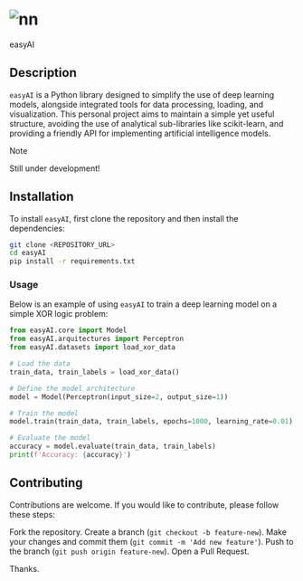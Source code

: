 # ![nn](https://github.com/user-attachments/assets/ec05f29e-f71c-4ae6-82c9-14a26e1e2eaf)
easyAI

## Description

`easyAI` is a Python library designed to simplify the use of deep learning models, alongside integrated tools for data processing, loading, and visualization. This personal project aims to maintain a simple yet useful structure, avoiding the use of analytical sub-libraries like scikit-learn, and providing a friendly API for implementing artificial intelligence models.

> [!NOTE]
> Still under development!

## Installation

To install `easyAI`, first clone the repository and then install the dependencies:

```bash
git clone <REPOSITORY_URL>
cd easyAI
pip install -r requirements.txt
```

### Usage

Below is an example of using `easyAI` to train a deep learning model on a simple XOR logic problem:

```Python
from easyAI.core import Model
from easyAI.arquitectures import Perceptron
from easyAI.datasets import load_xor_data

# Load the data
train_data, train_labels = load_xor_data()

# Define the model architecture
model = Model(Perceptron(input_size=2, output_size=1))

# Train the model
model.train(train_data, train_labels, epochs=1000, learning_rate=0.01)

# Evaluate the model
accuracy = model.evaluate(train_data, train_labels)
print(f'Accuracy: {accuracy}')
````

## Contributing

Contributions are welcome. If you would like to contribute, please follow these steps:

Fork the repository.
Create a branch (`git checkout -b feature-new`).
Make your changes and commit them (`git commit -m 'Add new feature'`).
Push to the branch (`git push origin feature-new`).
Open a Pull Request.

Thanks.
